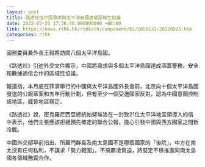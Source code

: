 ```yaml
---
layout: post
title: 路透社指中國尋求與太平洋島國達成區域性協議
date: 2022-05-25 17:36:40.000000000 +08:00
link: https://news.rthk.hk/rthk/ch/component/k2/1650131-20220525.htm
categories: rthk
---
```


國務委員兼外長王毅將訪問八個太平洋島國。

《路透社》引述外交文件顯示，中國將尋求與多個太平洋島國達成涵蓋警務、安全和數據通信合作的區域性協議。 

報道指，本月底在菲濟舉行的中國與太平洋島國外長會前，北京向十個太平洋島國發送的公報草案和五年行動計劃，但有至少一個受邀國家反對，認為中國意圖控制該地區，威脅地區穩定。

《路透社》說，密克羅尼西亞總統帕努埃洛在一封致21位太平洋地區領導人的信中表示，他們主張應該拒絕預先確定的聯合公報，擔心引發中國與西方國家之間新冷戰。

中國外交部早前指出，所羅門群島及南太島國不是哪個國家的「後院」，中方在南太沒有任何私利，不謀求「勢力範圍」，不搞霸凌脅迫，將堅定不移推進同南太島國各領域務實合作。

